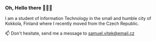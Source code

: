 ### Oh, Hello there 👋👋👋

I am a student of Information Technology in the small and humble city of Kokkola, Finland where I recently moved from the Czech Republic.

📫 Don't hesitate, send me a message to samuel.vitek@email.cz
